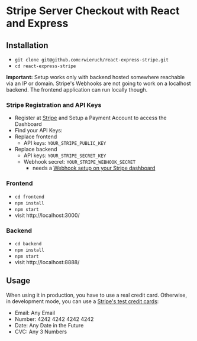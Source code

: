 # Stripe Server Checkout with React and Express

## Installation

- `git clone git@github.com:rwieruch/react-express-stripe.git`
- `cd react-express-stripe`

**Important:** Setup works only with backend hosted somewhere reachable via an IP or domain. Stripe's Webhooks are not going to work on a localhost backend. The frontend application can run locally though.

### Stripe Registration and API Keys

- Register at [Stripe](https://stripe.com/) and Setup a Payment Account to access the Dashboard
- Find your API Keys:
- Replace frontend 
  - API keys: `YOUR_STRIPE_PUBLIC_KEY`
- Replace backend 
  - API keys: `YOUR_STRIPE_SECRET_KEY`
  - Webhook secret: `YOUR_STRIPE_WEBHOOK_SECRET`
    - needs a [Webhook setup on your Stripe dashboard](https://stripe.com/docs/payments/checkout/fulfillment#webhooks)

### Frontend

- `cd frontend`
- `npm install`
- `npm start`
- visit http://localhost:3000/

### Backend

- `cd backend`
- `npm install`
- `npm start`
- visit http://localhost:8888/

## Usage

When using it in production, you have to use a real credit card. Otherwise, in development mode, you can use a [Stripe's test credit cards](https://stripe.com/docs/testing#cards):

- Email: Any Email
- Number: 4242 4242 4242 4242
- Date: Any Date in the Future
- CVC: Any 3 Numbers
